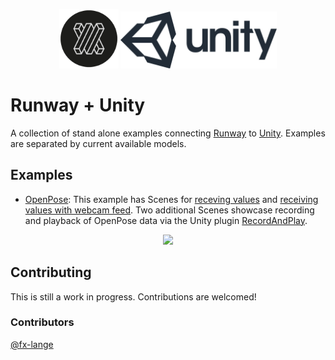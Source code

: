 <p align="center">
  <img src="resources/runway_icon.png" width="95">
  <img src="resources/unity_icon.png" width="250">
</p>

# Runway + Unity

A collection of stand alone examples connecting [Runway](https://runwayml.com/) to [Unity](https://unity3d.com/).
Examples are separated by current available models.

## Examples

- [OpenPose](https://github.com/runwayml/examples_unity/tree/master/openpose): This example has Scenes for [receving values](https://github.com/runwayml/examples_unity/tree/master/openpose/receiveOnly/Assets/Scenes) and [receiving values with webcam feed](https://github.com/runwayml/examples_unity/tree/master/openpose/receiveOnly/Assets/Scenes). Two additional Scenes showcase recording and playback of OpenPose data via the Unity plugin [RecordAndPlay](https://github.com/fx-lange/unity-record-and-play).

<p align="center">
<img src="https://github.com/fx-lange/examples_unity/blob/openpose/refactor/resources/OpenPose.png" width=700  />
</p>

## Contributing

This is still a work in progress. Contributions are welcomed!

  ### Contributors
  
  [@fx-lange](https://github.com/fx-lange)
